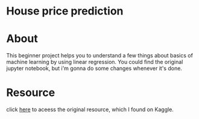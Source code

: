 # House price prediction


# About
This beginner project helps you to understand a few things about basics of machine learning by using linear regression. You could find the original jupyter notebook, but i'm gonna do some changes whenever it's done.

# Resource
click [here](https://www.kaggle.com/marto24/beginners-prediction-top3) to aceess the original resource, which I found on Kaggle.
